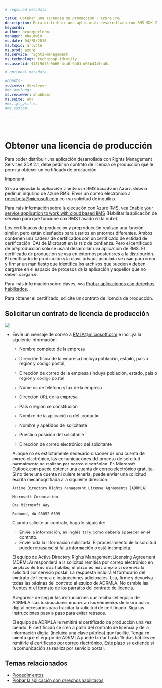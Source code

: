 ```yaml
---
# required metadata

title: Obtener una licencia de producción | Azure RMS
description: Para distribuir una aplicación desarrollada con RMS SDK 2.1, se pide un contrato de licencia de producción.
keywords:
author: bruceperlerms
manager: mbaldwin
ms.date: 04/28/2016
ms.topic: article
ms.prod: azure
ms.service: rights-management
ms.technology: techgroup-identity
ms.assetid: 013f9d75-0b66-44a8-9b01-d05b44a5ea0c

# optional metadata

#ROBOTS:
audience: developer
#ms.devlang:
ms.reviewer: shubhamp
ms.suite: ems
#ms.tgt_pltfrm:
#ms.custom:

---
```


﻿
# Obtener una licencia de producción

Para poder distribuir una aplicación desarrollada con Rights Management Services SDK 2.1, debe pedir un contrato de licencia de producción que le permita obtener un certificado de producción.

> [!IMPORTANT]
> Si va a ejecutar la aplicación cliente con RMS basado en Azure, deberá pedir un inquilino de Azure RMS. Envíe un correo electrónico a <rmcstbeta@microsoft.com> con su solicitud de inquilino.

Para más información sobre la ejecución con Azure RMS, vea [Enable your service application to work with cloud based RMS](how-to-use-file-api-with-aadrm-cloud.md) (Habilitar la aplicación de servicio para que funcione con RMS basado en la nube).


Los certificados de producción y preproducción realizan una función similar, pero están diseñados para usarlos en entornos diferentes. Ambos contienen una cadena de certificados con un certificado de entidad de certificación (CA) de Microsoft en la raíz de confianza. Pero el certificado de preproducción solo se usa al desarrollar una aplicación de RMS. El certificado de producción se usa en entornos posteriores a la distribución. El certificado de producción y la clave privada asociada se usan para crear y firmar un manifiesto que identifica los archivos que pueden o deben cargarse en el espacio de procesos de la aplicación y aquellos que no deben cargarse.

Para más información sobre claves, vea [Probar aplicaciones con derechos habilitados](running-your-first-application.md).

Para obtener el certificado, solicite un contrato de licencia de producción.

## Solicitar un contrato de licencia de producción

![](../media/wedge.gif)

-   Envíe un mensaje de correo a [RMLA@microsoft.com](mailto:rmla@microsoft.com) e incluya la siguiente información:

    -   Nombre completo de la empresa

    -   Dirección física de la empresa (incluya población, estado, país o región y código postal)
    -   Dirección de correo de la empresa (incluya población, estado, país o región y código postal)
    -   Números de teléfono y fax de la empresa
    -   Dirección URL de la empresa
    -   País o región de constitución
    -   Nombre de la aplicación o del producto
    -   Nombre y apellidos del solicitante
    -   Puesto o posición del solicitante
    -   Dirección de correo electrónico del solicitante

    Aunque no es estrictamente necesario disponer de una cuenta de correo electrónico, las comunicaciones del proceso de solicitud normalmente se realizan por correo electrónico. En Microsoft Outlook.com puede obtener una cuenta de correo electrónico gratuita. Si no tiene una cuenta ni quiere tenerla, puede enviar una solicitud escrita mecanografiada a la siguiente dirección:

    `Active Directory Rights Management License Agreements (ADRMLA)`

    `Microsoft Corporation`

    `One Microsoft Way`

    `Redmond, WA 98052-6399`

    Cuando solicite un contrato, haga lo siguiente:

    -   Envíe la información, en inglés, tal y como debería aparecer en el contrato.
    -   Envíe toda la información solicitada. El procesamiento de la solicitud puede retrasarse si falta información o está incompleta.

    El equipo de Active Directory Rights Management Licensing Agreement (ADRMLA) responderá a la solicitud remitida por correo electrónico en un plazo de tres días hábiles; el plazo es más amplio si se envía la solicitud por servicio postal. La respuesta incluirá el formulario del contrato de licencia e instrucciones adicionales. Lea, firme y devuelva todas las páginas del contrato al equipo de ADRMLA. No cambie las fuentes ni el formato de los párrafos del contrato de licencia.

    Asegúrese de seguir las instrucciones que reciba del equipo de ADRMLA. Las instrucciones enumeran los elementos de información digital necesarios para tramitar la solicitud de certificado. Siga las instrucciones paso a paso para evitar retrasos.

    El equipo de ADRMLA le remitirá el certificado de producción una vez creado. El certificado se crea a partir del contrato de licencia y de la información digital (incluida una clave pública) que facilite. Tenga en cuenta que el equipo de ADRMLA puede tardar hasta 15 días hábiles en remitirle el certificado por correo electrónico. Este plazo se extiende si la comunicación se realiza por servicio postal.

## Temas relacionados

* [Procedimientos](how-to-use-msipc.md)
* [Probar la aplicación con derechos habilitados](running-your-first-application.md)
 

 





<!--HONumber=Apr16_HO3-->


